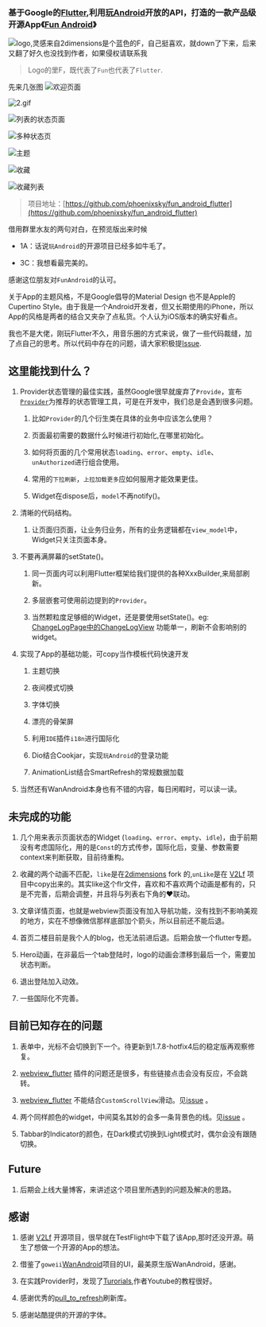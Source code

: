 ### 基于Google的[Flutter](https://flutter.dev),利用[玩Android](https://wanandroid.com/)开放的API，打造的一款产品级开源App《[Fun Android](https://github.com/phoenixsky/fun_android_flutter)》

![logo,灵感来自2dimensions是个蓝色的F，自己挺喜欢，就down了下来，后来又翻了好久也没找到作者，如果侵权请联系我](https://upload-images.jianshu.io/upload_images/581515-f3a4b2e4392e63bf.png?imageMogr2/auto-orient/strip%7CimageView2/2/w/500) 

> Logo的里F，既代表了`Fun`也代表了`Flutter`.

先来几张图
![欢迎页面](https://upload-images.jianshu.io/upload_images/581515-45787a41ac243df7.gif?imageMogr2/auto-orient/strip)

![2.gif](https://upload-images.jianshu.io/upload_images/581515-b9347bee10e4d77c.gif?imageMogr2/auto-orient/strip)

![列表的状态页面](https://upload-images.jianshu.io/upload_images/581515-1a5737bb73e57016.gif?imageMogr2/auto-orient/strip)

![多种状态页](https://upload-images.jianshu.io/upload_images/581515-f7f8ecf6af689445.gif?imageMogr2/auto-orient/strip)

![主题](https://upload-images.jianshu.io/upload_images/581515-c7a1f77dc9b32a13.gif?imageMogr2/auto-orient/strip)

![收藏](https://upload-images.jianshu.io/upload_images/581515-81ee4a39da35215f.gif?imageMogr2/auto-orient/strip)

![收藏列表](https://upload-images.jianshu.io/upload_images/581515-b74c4d9f33f5ebcc.gif?imageMogr2/auto-orient/strip)



> 项目地址：[https://github.com/phoenixsky/fun_android_flutter](https://github.com/phoenixsky/fun_android_flutter)


借用群里水友的两句对白，在预览版出来时候

*   1A：话说`玩Android`的开源项目已经多如牛毛了。

*   3C：我想看最完美的。

感谢这位朋友对`FunAndroid`的认可。

关于App的主题风格，不是Google倡导的Material Design 也不是Apple的Cupertino Style。由于我是一个Android开发者，但又长期使用的iPhone，所以App的风格是两者的结合又夹杂了点私货。个人认为iOS版本的确实好看点。

我也不是大佬，刚玩Flutter不久，用音乐圈的方式来说，做了一些代码裁缝，加了点自己的思考。所以代码中存在的问题，请大家积极提[Issue](https://github.com/phoenixsky/fun_android_flutter/issues).

## 这里能找到什么？

1.  Provider状态管理的最佳实践，虽然Google很早就废弃了`Provide`，宣布[`Provider`](https://github.com/rrousselGit/provider)为推荐的状态管理工具，可是在开发中，我们总是会遇到很多问题。

    1.  比如`Provider`的几个衍生类在具体的业务中应该怎么使用？

    2.  页面最初需要的数据什么时候进行初始化,在哪里初始化。

    3.  如何将页面的几个常用状态`loading`、`error`、`empty`、`idle`、`unAuthorized`进行组合使用。

    4.  常用的`下拉刷新`，`上拉加载更多`应如何服用才能效果更佳。

    5.  Widget在dispose后，`model`不再notify()。

2.  清晰的代码结构。

    1.  让页面归页面，让业务归业务，所有的业务逻辑都在`view_model`中，Widget只关注页面本身。

3.  不要再满屏幕的setState()。

    1.  同一页面内可以利用Flutter框架给我们提供的各种XxxBuilder,来局部刷新。

    2.  多层嵌套可使用前边提到的`Provider`。

    3.  当然颗粒度足够细的Widget，还是要使用setState()。eg: [ChangeLogPage中的ChangeLogView](https://github.com/phoenixsky/fun_android_flutter/blob/6b4167c5f540b0c656c97ac8fe71a861601649d2/lib/ui/page/change_log_page.dart) 功能单一，刷新不会影响别的widget。

4.  实现了App的基础功能，可copy当作模板代码快速开发

    1.  主题切换

    2.  夜间模式切换

    3.  字体切换

    4.  漂亮的骨架屏

    5.  利用`IDE`插件`i18n`进行国际化

    6.  Dio结合Cookjar，实现`玩Android`的登录功能

    7.  AnimationList结合SmartRefresh的常规数据加载

5.  当然还有WanAndroid本身也有不错的内容，每日闲暇时，可以读一读。

## 未完成的功能

1.  几个用来表示页面状态的Widget (`loading`、`error`、`empty`、`idle`)，由于前期没有考虑国际化，用的是`Const`的方式传参，国际化后，变量、参数需要context来判断获取，目前待重构。

2.  收藏的两个动画不匹配，`like`是在[2dimensions](https://www.2dimensions.com/a/Ramzi/files/flare/like-heart/previewl) fork 的,`unLike`是在 [V2](https://github.com/w4mxl/V2LF)[Lf](https://github.com/w4mxl/V2LF)[](https://github.com/w4mxl/V2LF) 项目中copy出来的。其实like这个flr文件，喜欢和不喜欢两个动画是都有的，只是不完善，后期会调整，并且将与列表右下角的♥联动。

3.  文章详情页面，也就是webview页面没有加入导航功能，没有找到不影响美观的地方，实在不想像微信那样底部加个箭头，所以目前还不能后退。

4.  首页二楼目前是我个人的blog，也无法前进后退。后期会放一个flutter专题。

5.  Hero动画，在非最后一个tab登陆时，logo的动画会漂移到最后一个，需要加状态判断。

6.  退出登陆加入动效。

7.  一些国际化不完善。

## 目前已知存在的问题

1.  表单中，光标不会切换到下一个。待更新到1.7.8-hotfix4后的稳定版再观察修复。

2.  [webview_flutter](https://pub.dev/packages/webview_flutter) 插件的问题还是很多，有些链接点击会没有反应，不会跳转。

3.  [webview_flutter](https://pub.dev/packages/webview_flutter) 不能结合`CustomScrollView`滑动。见[issue](https://github.com/flutter/flutter/issues/31243#issuecomment-521564216) 。

4.  两个同样颜色的widget，中间莫名其妙的会多一条背景色的线。见[issue](https://github.com/flutter/flutter/issues/14288) 。

5.  Tabbar的Indicator的颜色，在Dark模式切换到Light模式时，偶尔会没有跟随切换。

## Future

1.  后期会上线大量博客，来讲述这个项目里所遇到的问题及解决的思路。

## 感谢

1.  感谢 [V2Lf](https://github.com/w4mxl/V2LF) 开源项目，很早就在TestFlight中下载了该App,那时还没开源。萌生了想做一个开源的App的想法。

2.  借鉴了`goweii`[WanAndroid](https://github.com/goweii/WanAndroid)项目的UI，最美原生版WanAndroid，感谢。

3.  在实践Provider时，发现了[Turorials](https://github.com/FilledStacks/flutter-tutorials),作者Youtube的教程很好。

4.  感谢优秀的[pull_to_refresh](https://pub.dev/packages/pull_to_refresh)刷新库。

5.  感谢站酷提供的开源的字体。
